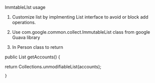   ImmtableLIst usage

 1. Customize list by implmenting List interface to avoid or block add operations.

  2. Use com.google.common.collect.ImmutableList class from google Guava library

  3. In Person class to return

  
  public List<Account> getAccounts() {
            	
  return Collections.unmodifiableList(accounts);



    	  
    }